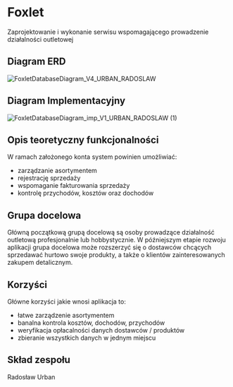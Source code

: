 # Foxlet

Zaprojektowanie i wykonanie serwisu wspomagającego prowadzenie
działalności outletowej

## Diagram ERD
![FoxletDatabaseDiagram_V4_URBAN_RADOSLAW](https://user-images.githubusercontent.com/79333728/205398852-ae44794e-7aa6-49c8-a37f-7401c6fd3547.jpg)

## Diagram Implementacyjny
![FoxletDatabaseDiagram_imp_V1_URBAN_RADOSLAW (1)](https://user-images.githubusercontent.com/79333728/205399166-96254fb6-0145-4efb-a685-4ddb839de8ec.jpg)


## Opis teoretyczny funkcjonalności

W ramach założonego konta system powinien umożliwiać: 
- zarządzanie asortymentem
- rejestrację sprzedaży
- wspomaganie fakturowania sprzedaży
- kontrolę przychodów, kosztów oraz dochodów

## Grupa docelowa

Główną początkową grupą docelową są osoby prowadzące działalność outletową profesjonalnie lub hobbystycznie. 
W późniejszym etapie rozwoju aplikacji grupa docelowa może rozszerzyć się o dostawców chcących sprzedawać hurtowo swoje produkty, a także o klientów zainteresowanych zakupem detalicznym.

## Korzyści

Główne korzyści jakie wnosi aplikacja to:
- łatwe zarządzenie asortymentem
- banalna kontrola kosztów, dochodów, przychodów
- weryfikacja opłacalności danych dostawców / produktów
- zbieranie wszystkich danych w jednym miejscu


## Skład zespołu

Radosław Urban
